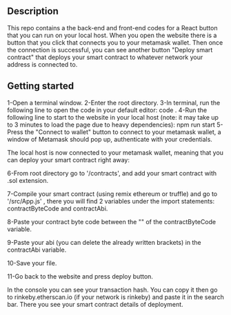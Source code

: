## Description
This repo contains a the back-end and front-end codes for a React button that you can run on your local host. When you open the website there is a button that you click that connects you to your metamask wallet. Then once the connection is successful, you can see another button "Deploy smart contract" that deploys your smart contract to whatever network your address is connected to.

## Getting started
1-Open a terminal window.
2-Enter the root directory.
3-In terminal, run the following line to open the code in your default editor: code .
4-Run the following line to start to the website in your local host (note: it may take up to 3 minutes to load the page due to heavy dependencies):
npm run start
5-Press the "Connect to wallet" button to connect to your metamask wallet, a window of Metamask should pop up, authenticate with your credentials.

The local host is now connected to your metamask wallet, meaning that you can deploy your smart contract right away:

6-From root directory go to '/contracts', and add your smart contract with .sol extension.

7-Compile your smart contract (using remix ethereum or truffle) and go to '/src/App.js' , there you will find 2 variables under the import statements: contractByteCode and contractAbi.

8-Paste your contract byte code between the "" of the contractByteCode variable.

9-Paste your abi (you can delete the already written brackets) in the contractAbi variable.

10-Save your file.

11-Go back to the website and press deploy button.


In the console you can see your transaction hash. You can copy it then go to rinkeby.etherscan.io (if your network is rinkeby) and paste it in the search bar. There you see your smart contract details of deployment.
